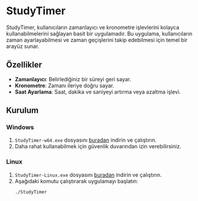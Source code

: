 # StudyTimer

StudyTimer, kullanıcıların zamanlayıcı ve kronometre işlevlerini kolayca kullanabilmelerini sağlayan basit bir uygulamadır. Bu uygulama, kullanıcıların zaman ayarlayabilmesi ve zaman geçişlerini takip edebilmesi için temel bir arayüz sunar.

## Özellikler

- **Zamanlayıcı**: Belirlediğiniz bir süreyi geri sayar.
- **Kronometre**: Zamanı ileriye doğru sayar.
- **Saat Ayarlama**: Saat, dakika ve saniyeyi artırma veya azaltma işlevi.

## Kurulum

### Windows

1. `StudyTimer-w64.exe` dosyasını [buradan](https://github.com/BeratDizdar/StudyTimer/releases) indirin ve çalıştırın.
2. Daha rahat kullanabilmek için güvenlik duvarından izin verebilirsiniz.

### Linux

1. `StudyTimer-Linux.exe` dosyasını [buradan](https://github.com/BeratDizdar/StudyTimer/releases) indirin ve çalıştırın.
2. Aşağıdaki komutu çalıştırarak uygulamayı başlatın:
   ```bash
   ./StudyTimer
   ```
